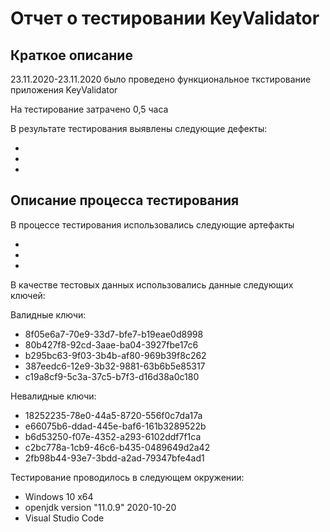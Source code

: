 # Отчет о тестировании KeyValidator

## Краткое описание

23.11.2020-23.11.2020 было проведено функциональное ткстирование приложения KeyValidator

На тестирование затрачено 0,5 часа

В результате тестирования выявлены следующие дефекты: 

* 
*
*

## Описание процесса тестирования 

В процессе тестирования использовались следующие артефакты 

*
*
*

В качестве тестовых данных использовались данные следующих ключей:

 Валидные ключи:

* 8f05e6a7-70e9-33d7-bfe7-b19eae0d8998
* 80b427f8-92cd-3aae-ba04-3927fbe17c6
* b295bc63-9f03-3b4b-af80-969b39f8c262
* 387eedc6-12e9-3b32-9881-63b6b5e85317
* c19a8cf9-5c3a-37c5-b7f3-d16d38a0c180

Невалидные ключи:

* 18252235-78e0-44a5-8720-556f0c7da17a
* e66075b6-ddad-445e-baf6-161b3289522b
* b6d53250-f07e-4352-a293-6102ddf7f1ca
* c2bc778a-1cb9-46c6-b435-0489649d2a42
* 2fb98b44-93e7-3bdd-a2ad-79347bfe4ad1

Тестирование проводилось в следующем окружении:
* Windows 10 x64
* openjdk version "11.0.9" 2020-10-20
* Visual Studio Code

